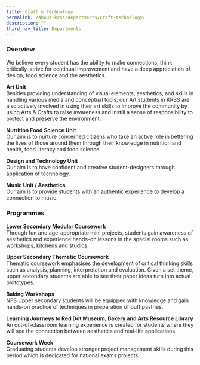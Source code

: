 ```yaml
---
title: Craft & Technology
permalink: /about-krss/departments/craft-technology/
description: ""
third_nav_title: Departments
---
```

### Overview
<html>
<head>
<style>
div {
  text-align: justify;
  text-justify: inter-word;
}
</style>
</head>
<body>
We believe every student has the ability to make connections, think critically, strive for continual improvement and have a deep appreciation of design, food science and the aesthetics. 

**Art Unit**  
Besides providing understanding of visual elements, aesthetics, and skills in handling various media and conceptual tools, our Art students in KRSS are also actively involved in using their art skills to improve the community by using Arts & Crafts to raise awareness and instill a sense of responsibility to protect and preserve the environment.

**Nutrition Food Science Unit**  
Our aim is to nurture concerned citizens who take an active role in bettering the lives of those around them through their knowledge in nutrition and health, food literacy and food science.

**Design and Technology Unit**  
Our aim is to have confident and creative student-designers through application of technology.

**Music Unit / Aesthetics**  
Our aim is to provide students with an authentic experience to develop a connection to music.


### Programmes

**Lower Secondary Modular Coursework**  
Through fun and age-appropriate mini projects, students gain awareness of aesthetics and experience hands-on lessons in the special rooms such as workshops, kitchens and studios.

**Upper Secondary Thematic Coursework**  
Thematic coursework emphasises the development of critical thinking skills such as analysis, planning, interpretation and evaluation. Given a set theme, upper secondary students are able to see their paper ideas turn into actual prototypes.

**Baking Workshops**  
NFS Upper secondary students will be equipped with knowledge and gain hands-on practice of techniques in preparation of puff pastries.

**Learning Journeys to Red Dot Museum, Bakery and Arts Resource Library**  
An out-of-classroom learning experience is created for students where they will see the connection between aesthetics and real-life applications.

**Coursework Week**  
Graduating students develop stronger project management skills during this period which is dedicated for national exams projects.
</body>